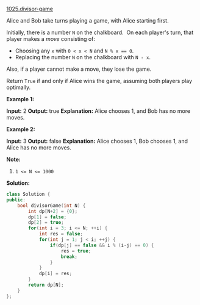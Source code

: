 [1025.divisor-game](https://leetcode.com/problems/divisor-game/)  

Alice and Bob take turns playing a game, with Alice starting first.

Initially, there is a number `N` on the chalkboard.  On each player's turn, that player makes a _move_ consisting of:

*   Choosing any `x` with `0 < x < N` and `N % x == 0`.
*   Replacing the number `N` on the chalkboard with `N - x`.

Also, if a player cannot make a move, they lose the game.

Return `True` if and only if Alice wins the game, assuming both players play optimally.

**Example 1:**

**Input:** 2
**Output:** true
**Explanation:** Alice chooses 1, and Bob has no more moves.

**Example 2:**

**Input:** 3
**Output:** false
**Explanation:** Alice chooses 1, Bob chooses 1, and Alice has no more moves.

**Note:**

1.  `1 <= N <= 1000`  



**Solution:**  

```cpp
class Solution {
public:
    bool divisorGame(int N) {
        int dp[N+2] = {0};
        dp[1] = false;
        dp[2] = true;
        for(int i = 3; i <= N; ++i) {
            int res = false;
            for(int j = 1; j < i; ++j) {
                if(dp[j] == false && i % (i-j) == 0) {
                    res = true;
                    break;
                }
            }
            dp[i] = res;
        }
        return dp[N];
    }
};
```
      
